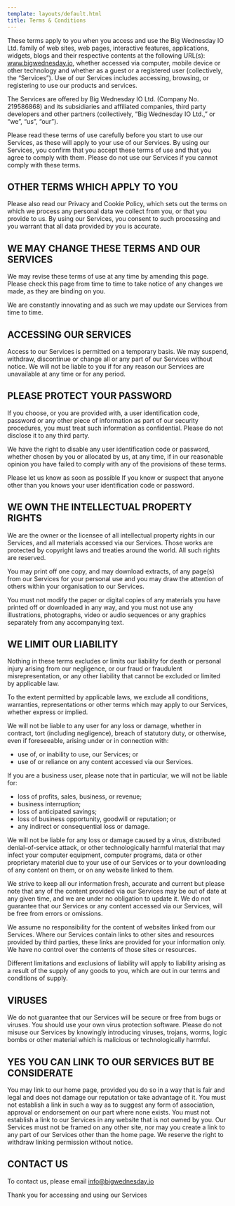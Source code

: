 ```yaml
---
template: layouts/default.html
title: Terms & Conditions
---
```


These terms apply to you when you access and use the Big Wednesday IO Ltd. family of web sites, web pages, interactive features, applications, widgets, blogs and their respective contents at the following URL(s): www.bigwednesday.io, whether accessed via computer, mobile device or other technology and whether as a guest or a registered user (collectively, the “Services”). Use of our Services includes accessing, browsing, or registering to use our products and services.

The Services are offered by Big Wednesday IO Ltd. (Company No. 219586868) and its subsidiaries and affiliated companies, third party developers and other partners (collectively, “Big Wednesday IO Ltd.,” or “we”, “us”, “our”).

Please read these terms of use carefully before you start to use our Services, as these will apply to your use of our Services. By using our Services, you confirm that you accept these terms of use and that you agree to comply with them. Please do not use our Services if you cannot comply with these terms.

## OTHER TERMS WHICH APPLY TO YOU

Please also read our Privacy and Cookie Policy, which sets out the terms on which we process any personal data we collect from you, or that you provide to us. By using our Services, you consent to such processing and you warrant that all data provided by you is accurate.

## WE MAY CHANGE THESE TERMS AND OUR SERVICES

We may revise these terms of use at any time by amending this page. Please check this page from time to time to take notice of any changes we made, as they are binding on you.

We are constantly innovating and as such we may update our Services from time to time.

## ACCESSING OUR SERVICES

Access to our Services is permitted on a temporary basis. We may suspend, withdraw, discontinue or change all or any part of our Services without notice. We will not be liable to you if for any reason our Services are unavailable at any time or for any period.

## PLEASE PROTECT YOUR PASSWORD

If you choose, or you are provided with, a user identification code, password or any other piece of information as part of our security procedures, you must treat such information as confidential. Please do not disclose it to any third party.

We have the right to disable any user identification code or password, whether chosen by you or allocated by us, at any time, if in our reasonable opinion you have failed to comply with any of the provisions of these terms.

Please let us know as soon as possible If you know or suspect that anyone other than you knows your user identification code or password.

## WE OWN THE INTELLECTUAL PROPERTY RIGHTS

We are the owner or the licensee of all intellectual property rights in our Services, and all materials accessed via our Services. Those works are protected by copyright laws and treaties around the world. All such rights are reserved.

You may print off one copy, and may download extracts, of any page(s) from our Services for your personal use and you may draw the attention of others within your organisation to our Services.

You must not modify the paper or digital copies of any materials you have printed off or downloaded in any way, and you must not use any illustrations, photographs, video or audio sequences or any graphics separately from any accompanying text.

## WE LIMIT OUR LIABILITY

Nothing in these terms excludes or limits our liability for death or personal injury arising from our negligence, or our fraud or fraudulent misrepresentation, or any other liability that cannot be excluded or limited by applicable law.

To the extent permitted by applicable laws, we exclude all conditions, warranties, representations or other terms which may apply to our Services, whether express or implied.

We will not be liable to any user for any loss or damage, whether in contract, tort (including negligence), breach of statutory duty, or otherwise, even if foreseeable, arising under or in connection with:

- use of, or inability to use, our Services; or
- use of or reliance on any content accessed via our Services.

If you are a business user, please note that in particular, we will not be liable for:

- loss of profits, sales, business, or revenue;
- business interruption;
- loss of anticipated savings;
- loss of business opportunity, goodwill or reputation; or
- any indirect or consequential loss or damage.

We will not be liable for any loss or damage caused by a virus, distributed denial-of-service attack, or other technologically harmful material that may infect your computer equipment, computer programs, data or other proprietary material due to your use of our Services or to your downloading of any content on them, or on any website linked to them.

We strive to keep all our information fresh, accurate and current but please note that any of the content provided via our Services may be out of date at any given time, and we are under no obligation to update it. We do not guarantee that our Services or any content accessed via our Services, will be free from errors or omissions.

We assume no responsibility for the content of websites linked from our Services. Where our Services contain links to other sites and resources provided by third parties, these links are provided for your information only. We have no control over the contents of those sites or resources.

Different limitations and exclusions of liability will apply to liability arising as a result of the supply of any goods to you, which are out in our terms and conditions of supply.

## VIRUSES

We do not guarantee that our Services will be secure or free from bugs or viruses. You should use your own virus protection software. Please do not misuse our Services by knowingly introducing viruses, trojans, worms, logic bombs or other material which is malicious or technologically harmful.

## YES YOU CAN LINK TO OUR SERVICES BUT BE CONSIDERATE

You may link to our home page, provided you do so in a way that is fair and legal and does not damage our reputation or take advantage of it. You must not establish a link in such a way as to suggest any form of association, approval or endorsement on our part where none exists. You must not establish a link to our Services in any website that is not owned by you. Our Services must not be framed on any other site, nor may you create a link to any part of our Services other than the home page. We reserve the right to withdraw linking permission without notice.

## CONTACT US

To contact us, please email [info@bigwednesday.io](mailto:info@bigwednesday.io)

Thank you for accessing and using our Services
